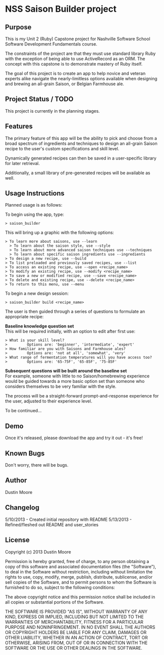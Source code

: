 NSS Saison Builder project
=====================

Purpose
-------
This is my Unit 2 (Ruby) Capstone project for Nashville Software School Software Development Fundamentals course.

The constraints of the project are that they must use standard library Ruby with the exception of being able to use ActiveRecord as an ORM. The concept with this capstone is to demonstrate mastery of Ruby itself.

The goal of this project is to create an app to help novice and veteran experts alike navigate the nearly-limitless options available when designing and brewing an all-grain Saison, or Belgian Farmhouse ale.

Project Status / TODO
---------------------
This project is currently in the planning stages.

Features
--------
The primary feature of this app will be the ability to pick and choose from a broad spectrum of ingredients and techniques to design an all-grain Saison recipe to the user's custom specifications and skill level.

Dynamically generated recipes can then be saved in a user-specific library for later retrieval.

Additionally, a small library of pre-generated recipes will be available as well.

Usage Instructions
------------------
Planned usage is as follows:

To begin using the app, type:

    > saison_builder

This will bring up a graphic with the following options:

    > To learn more about saisons, use --learn
      > To learn about the saison style, use --style
      > To learn about more advanced saison techniques use --techniques
      > To learn about specific saison ingredients use --ingredients
    > To design a new recipe, use --build 
    > To list preloaded and previously saved recipes, use --list
    > To access an existing recipe, use --open <recipe_name>
    > To modify an existing recipe, use --modify <recipe_name>
    > To save a new or modified recipe, use --save <recipe_name>
    > To delete and existing recipe, use --delete <recipe_name>
    > To return to this menu, use --menu

To begin a new design session:

    > saison_builder build <recipe_name>

The user is then guided through a series of questions to formulate an appropriate recipe:

**Baseline knowledge question set** <br>
This will be required initially, with an option to edit after first use:

    > What is your skill level?
    >         Options are: 'beginner', 'intermediate', 'expert'
    > How familiar are you with Saisons and Farmhouse ales?
    >         Options are: 'not at all', 'somewhat', 'very'
    > What range of fermentation temperatures will you have access too?
    >         Options are: '65-75F', '65-85F', '75-85F'

**Subsequent questions will be built around the baseline set** <br>
For example, someone with little to no Saison/homebrewing experience would be
guided towards a more basic option set than someone who considers themselves to
be very familiar with the style.

The process will be a straight-forward prompt-and-response experience for the
user, adjusted to their experience level.

To be continued...

Demo
----
Once it's released, please download the app and try it out - it's free!

Known Bugs
----------
Don't worry, there will be bugs.

Author
------
Dustin Moore

Changelog
---------

5/10/2013 - Created initial repository with README
5/13/2013 - Refined/fleshed out README and user_stories

License
-------
Copyright (c) 2013 Dustin Moore

Permission is hereby granted, free of charge, to any person obtaining a copy
of this software and associated documentation files (the "Software"), to deal
in the Software without restriction, including without limitation the rights
to use, copy, modify, merge, publish, distribute, sublicense, and/or sell
copies of the Software, and to permit persons to whom the Software is
furnished to do so, subject to the following conditions:

The above copyright notice and this permission notice shall be included in
all copies or substantial portions of the Software.

THE SOFTWARE IS PROVIDED "AS IS", WITHOUT WARRANTY OF ANY KIND, EXPRESS OR
IMPLIED, INCLUDING BUT NOT LIMITED TO THE WARRANTIES OF MERCHANTABILITY,
FITNESS FOR A PARTICULAR PURPOSE AND NONINFRINGEMENT. IN NO EVENT SHALL THE
AUTHORS OR COPYRIGHT HOLDERS BE LIABLE FOR ANY CLAIM, DAMAGES OR OTHER
LIABILITY, WHETHER IN AN ACTION OF CONTRACT, TORT OR OTHERWISE, ARISING FROM,
OUT OF OR IN CONNECTION WITH THE SOFTWARE OR THE USE OR OTHER DEALINGS IN
THE SOFTWARE.
